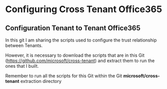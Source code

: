 # Configuring Cross Tenant Office365
## Configuration Tenant to Tenant Office365
In this git I am sharing the scripts used to configure the trust relationship between Tenants.

However, it is necessary to download the scripts that are in this Git (https://github.com/microsoft/cross-tenant) and extract them to run the ones that I built.

Remember to run all the scripts for this Git within the Git **microsoft/cross-tenant** extraction directory 
